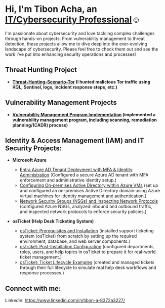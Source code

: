 <h1>Hi, I'm Tibon Acha, an <a href="https://www.linkedin.com/in/tibon-acha-8372a3227/">IT/Cybersecurity Professional</a>☺</h1>

I'm passionate about cybersecurity and love tackling complex challenges through hands-on projects. From vulnerability management to threat detection, these projects allow me to dive deep into the ever-evolving landscape of cybersecurity. Please feel free to check them out and see the work I’ve put into enhancing security operations and processes!

## Threat Hunting Project

- **[Threat-Hunting-Scenario-Tor](https://github.com/Tacha8/threat-hunting-scenario-tor)  (I hunted malicious Tor traffic using KQL, Sentinel, logs, incident response steps, etc.)**

## Vulnerability Management Projects

- **[Vulnerability Management Program Implementation](https://github.com/Tacha8/vulnerability-management-program-) (implemented a vulnerability management program, including scanning, remediation planning/(CADR) process)**


<h2> Identity & Access Management (IAM) and IT Security Projects:</h2>


- <b>Microsoft Azure</b>
  - [Entra Azure AD Tenant Deployment with MFA & Identity Administration](https://github.com/Tacha8/Azure-AD-Tenant-and-MFA-Setup) (Configured a secure Azure AD tenant with MFA enforcement and administrative identity setup.)
  - [Configuring On-premises Active Directory within Azure VMs](https://github.com/Tacha8/configure-ad) (set up and configured an on-premises Active Directory domain using Azure virtual machines for identity management and authentication.)
  - [Network Security Groups (NSGs) and Inspecting Network Protocols](https://github.com/Tacha8/azure-network-protocols) (configured Azure NSGs, analyzed inbound and outbound traffic, and inspected network protocols to enforce security policies.)

- <b>osTicket (Help Desk Ticketing System)</b>
  - [osTicket: Prerequisites and Installation](https://github.com/Tacha8/osticket-prereqs) (installed support ticketing system (osTicket) from scratch by setting up the required environment, database, and web server components.)
  - [osTicket: Post-Installation Configuration](https://github.com/Tacha8/post-install-config) (configured departments, roles, users, and help topics in osTicket to prepare it for real-world ticket management.)
  - [osTicket: Ticket Lifecycle Examples](https://github.com/Tacha8/ticket-lifecycle) (created and managed tickets through their full lifecycle to simulate real help desk workflows and response processes.)

<h2> Connect with me:</h2>

Linkedin: https://www.linkedin.com/in/tibon-a-8372a3227/
<!--
**Tacha8/Tacha8** is a ✨ _special_ ✨ repository because its `README.md` (this file) appears on your GitHub profile.

Here are some ideas to get you started:

- 🔭 I’m currently working on ...
- 🌱 I’m currently learning ...
- 👯 I’m looking to collaborate on ...
- 🤔 I’m looking for help with ...
- 💬 Ask me about ...
- 📫 How to reach me: ...
- 😄 Pronouns: ...
- ⚡ Fun fact: ...
-->
